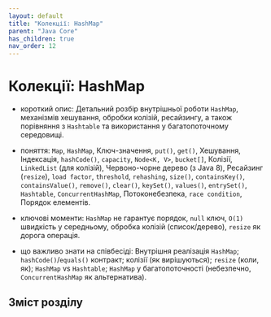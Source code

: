 ```yaml
---
layout: default
title: "Колекції: HashMap"
parent: "Java Core"
has_children: true
nav_order: 12
---
```


# Колекції: HashMap

* короткий опис: Детальний розбір внутрішньої роботи `HashMap`, механізмів хешування, обробки колізій, ресайзингу, а також порівняння з `Hashtable` та використання у багатопоточному середовищі.

* поняття: `Map`, `HashMap`, Ключ-значення, `put()`, `get()`, Хешування, Індексація, `hashCode()`, `capacity`, `Node<K, V>`, `bucket[]`, Колізії, `LinkedList` (для колізій), Червоно-чорне дерево (з Java 8), Ресайзинг (`resize`), `load factor`, `threshold`, `rehashing`, `size()`, `containsKey()`, `containsValue()`, `remove()`, `clear()`, `keySet()`, `values()`, `entrySet()`, `Hashtable`, `ConcurrentHashMap`, Потоконебезпека, `race condition`, Порядок елементів.

* ключові моменти: `HashMap` не гарантує порядок, `null` ключ, `O(1)` швидкість у середньому, обробка колізій (список/дерево), `resize` як дорога операція.

* що важливо знати на співбесіді: Внутрішня реалізація `HashMap`; `hashCode()`/`equals()` контракт; колізії (як вирішуються); `resize` (коли, як); `HashMap` vs `Hashtable`; `HashMap` у багатопоточності (небезпечно, `ConcurrentHashMap` як альтернатива).

## Зміст розділу
